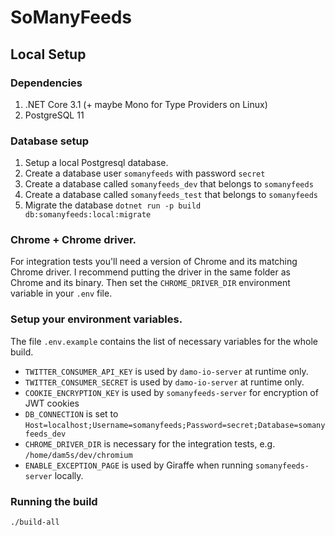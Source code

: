 # SoManyFeeds

## Local Setup

### Dependencies
 1. .NET Core 3.1 (+ maybe Mono for Type Providers on Linux)
 1. PostgreSQL 11

### Database setup
 1. Setup a local Postgresql database.
 1. Create a database user `somanyfeeds` with password `secret`
 1. Create a database called `somanyfeeds_dev` that belongs to `somanyfeeds`
 1. Create a database called `somanyfeeds_test` that belongs to `somanyfeeds`
 1. Migrate the database `dotnet run -p build db:somanyfeeds:local:migrate`

### Chrome + Chrome driver.

For integration tests you'll need a version of Chrome and its matching Chrome driver.
I recommend putting the driver in the same folder as Chrome and its binary.
Then set the `CHROME_DRIVER_DIR` environment variable in your `.env` file. 

### Setup your environment variables.

The file `.env.example` contains the list of necessary variables for the whole build.

 * `TWITTER_CONSUMER_API_KEY` is used by `damo-io-server` at runtime only.
 * `TWITTER_CONSUMER_SECRET`  is used by `damo-io-server` at runtime only.
 * `COOKIE_ENCRYPTION_KEY` is used by `somanyfeeds-server` for encryption of JWT cookies
 * `DB_CONNECTION` is set to `Host=localhost;Username=somanyfeeds;Password=secret;Database=somanyfeeds_dev`
 * `CHROME_DRIVER_DIR` is necessary for the integration tests, e.g. `/home/dam5s/dev/chromium`
 * `ENABLE_EXCEPTION_PAGE` is used by Giraffe when running `somanyfeeds-server` locally.

### Running the build

```
./build-all
```
